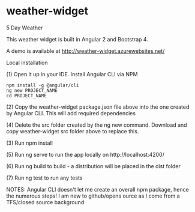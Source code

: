 # weather-widget
5 Day Weather 

This weather widget is built in Angular 2 and Bootstrap 4.

A demo is available at http://weather-widget.azurewebsites.net/ 

Local installation

(1) Open it up in your IDE. Install Angular CLI via NPM

    npm install -g @angular/cli
    ng new PROJECT_NAME
    cd PROJECT_NAME
    
 (2) Copy the weather-widget package.json file above into the one created by Angular CLI. This will add required dependencies
  
 (4) Delete the src folder created by the ng new command. Download and copy weather-widget src folder above to replace this.
 
 (3) Run npm install
 
 (5) Run ng serve to run the app locally on http://localhost:4200/ 
 
 (6) Run ng build to build - a distribution will be placed in the dist folder
 
 (7) Run ng test to run any tests
 
 NOTES:
 Angular CLI doesn't let me create an overall npm package, hence the numerous steps!
 I am new to github/opens ource as I come from a TFS/closed source background
 
